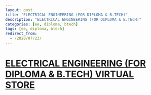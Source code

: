 ```yaml
---
layout: post
title: "ELECTRICAL ENGINEERING (FOR DIPLOMA & B.TECH)"
description: "ELECTRICAL ENGINEERING (FOR DIPLOMA & B.TECH)"
categories: [ee, diploma, btech]
tags: [ee, diploma, btech]
redirect_from:
  - /2020/07/23/
---
```

# [ELECTRICAL ENGINEERING (FOR DIPLOMA & B.TECH) VIRTUAL STORE](http://wbnr.gnitdigiconclave.com/b/ele-pf3-xw3)
